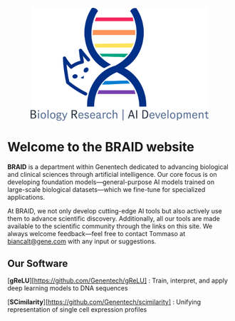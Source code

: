 



<p align="center">
  <img src="logo.png" alt="Cute Cat" width="400">
</p>



# Welcome to the BRAID website

**BRAID** is a department within Genentech dedicated to advancing biological and clinical sciences through artificial intelligence. Our core focus is on developing foundation models—general-purpose AI models trained on large-scale biological datasets—which we fine-tune for specialized applications. 

At BRAID, we not only develop cutting-edge AI tools but also actively use them to advance scientific discovery. Additionally, all our tools are made available to the scientific community through the links on this site. We always welcome feedback—feel free to contact Tommaso at [biancalt@gene.com](mailto:biancalt@gene.com) with any input or suggestions.



## Our Software

[**gReLU**][https://github.com/Genentech/gReLU] : Train, interpret, and apply deep learning models to DNA sequences

[**SCimilarity**][https://github.com/Genentech/scimilarity] : Unifying representation of single cell expression profiles

